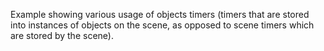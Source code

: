 Example showing various usage of objects timers (timers that are stored into instances of objects on the scene, as opposed to scene timers which are stored by the scene).
